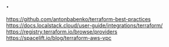 ## .

https://github.com/antonbabenko/terraform-best-practices
https://docs.localstack.cloud/user-guide/integrations/terraform/
https://registry.terraform.io/browse/providers
https://spacelift.io/blog/terraform-aws-vpc
